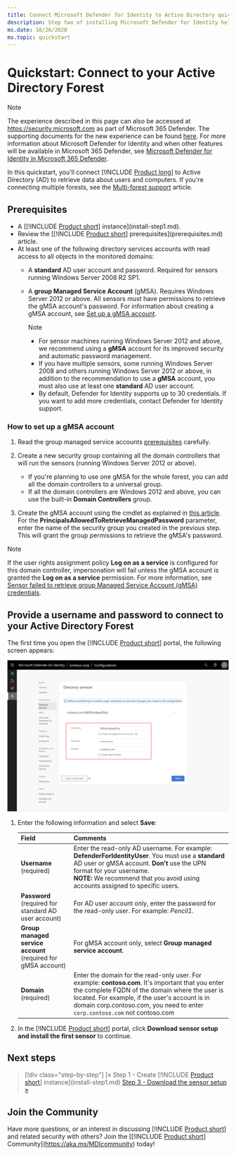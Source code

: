 ```yaml
---
title: Connect Microsoft Defender for Identity to Active Directory quickstart
description: Step two of installing Microsoft Defender for Identity helps you configure the domain connectivity settings on your Defender for Identity cloud service
ms.date: 10/26/2020
ms.topic: quickstart
---
```


# Quickstart: Connect to your Active Directory Forest

> [!NOTE]
> The experience described in this page can also be accessed at <https://security.microsoft.com> as part of Microsoft 365 Defender. The supporting documents for the new experience can be found [here](/microsoft-365/security/defender-identity/sensor-health#configure-directory-services-account). For more information about Microsoft Defender for Identity and when other features will be available in Microsoft 365 Defender, see [Microsoft Defender for Identity in Microsoft 365 Defender](defender-for-identity-in-microsoft-365-defender.md).

In this quickstart, you'll connect [!INCLUDE [Product long](includes/product-long.md)] to Active Directory (AD) to retrieve data about users and computers. If you're connecting multiple forests, see the [Multi-forest support](multi-forest.md) article.

## Prerequisites

- A [[!INCLUDE [Product short](includes/product-short.md)] instance](install-step1.md).
- Review the [[!INCLUDE [Product short](includes/product-short.md)] prerequisites](prerequisites.md) article.
- At least one of the following directory services accounts with read access to all objects in the monitored domains:
  - A **standard** AD user account and password. Required for sensors running Windows Server 2008 R2 SP1.
  - A **group Managed Service Account** (gMSA). Requires Windows Server 2012 or above.
  All sensors must have permissions to retrieve the gMSA account's password. For information about creating a gMSA account, see [Set up a gMSA account](#how-to-set-up-a-gmsa-account).

    > [!NOTE]
    >
    > - For sensor machines running Windows Server 2012 and above, we recommend using a **gMSA** account for its improved security and automatic password management.
    > - If you have multiple sensors, some running Windows Server 2008 and others running Windows Server 2012 or above, in addition to the recommendation to use a **gMSA** account, you must also use at least one **standard** AD user account.
    > - By default, Defender for Identity supports up to 30 credentials. If you want to add more credentials, contact Defender for Identity support.

### How to set up a gMSA account

1. Read the group managed service accounts [prerequisites](/windows-server/security/group-managed-service-accounts/getting-started-with-group-managed-service-accounts#BKMK_gMSA_Req) carefully.

2. Create a new security group containing all the domain controllers that will run the sensors (running Windows Server 2012 or above).
    - If you're planning to use one gMSA for the whole forest, you can add all the domain controllers to a universal group.
    - If all the domain controllers are Windows 2012 and above, you can use the built-in **Domain Controllers** group.

3. Create the gMSA account using the cmdlet as explained in [this article](/windows-server/security/group-managed-service-accounts/getting-started-with-group-managed-service-accounts#BKMK_CreateGMSA). For the **PrincipalsAllowedToRetrieveManagedPassword** parameter, enter the name of the security group you created in the previous step. This will grant the group permissions to retrieve the gMSA's password.

>[!NOTE]
>If the user rights assignment policy **Log on as a service** is configured for this domain controller, impersonation will fail unless the gMSA account is granted the **Log on as a service** permission. For more information, see [Sensor failed to retrieve group Managed Service Account (gMSA) credentials](troubleshooting-known-issues.md#cause-2).

## Provide a username and password to connect to your Active Directory Forest

The first time you open the [!INCLUDE [Product short](includes/product-short.md)] portal, the following screen appears:

![Welcome stage 1, Directory Services settings.](media/directory-services.png)

1. Enter the following information and select **Save**:

    |Field|Comments|
    |---|---|
    |**Username** (required)|Enter the read-only AD username. For example: **DefenderForIdentityUser**. You must use a **standard** AD user or gMSA account. **Don't** use the UPN format for your username.<br />**NOTE:** We recommend that you avoid using accounts assigned to specific users.|
    |**Password** (required for standard AD user account)|For AD user account only, enter the password for the read-only user. For example: *Pencil1*.|
    |**Group managed service account** (required for gMSA account)|For gMSA account only, select **Group managed service account**.|
    |**Domain** (required)|Enter the domain for the read-only user. For example: **contoso.com**. It's important that you enter the complete FQDN of the domain where the user is located. For example, if the user's account is in domain corp.contoso.com, you need to enter `corp.contoso.com` not contoso.com|

1. In the [!INCLUDE [Product short](includes/product-short.md)] portal, click **Download sensor setup and install the first sensor** to continue.

## Next steps

> [!div class="step-by-step"]
> [« Step 1 - Create [!INCLUDE [Product short](includes/product-short.md)] instance](install-step1.md)
> [Step 3 - Download the sensor setup »](install-step3.md)

## Join the Community

Have more questions, or an interest in discussing [!INCLUDE [Product short](includes/product-short.md)] and related security with others? Join the [[!INCLUDE [Product short](includes/product-short.md)] Community](<https://aka.ms/MDIcommunity>) today!
